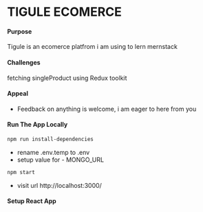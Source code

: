 # TIGULE ECOMERCE

#### Purpose

Tigule is an ecomerce platfrom i am using to lern mernstack

#### Challenges

fetching singleProduct using Redux toolkit

#### Appeal

- Feedback on anything is welcome, i am eager to here from you

#### Run The App Locally

```sh
npm run install-dependencies
```

- rename .env.temp to .env
- setup value for - MONGO_URL

```sh
npm start
```

- visit url http://localhost:3000/

#### Setup React App

